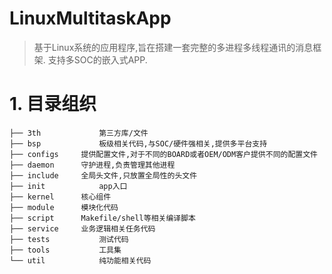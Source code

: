 # LinuxMultitaskApp
> 基于Linux系统的应用程序,旨在搭建一套完整的多进程多线程通讯的消息框架. 支持多SOC的嵌入式APP.

# 1. 目录组织
```
├── 3th				第三方库/文件
├── bsp				板级相关代码,与SOC/硬件强相关,提供多平台支持
├── configs		提供配置文件,对于不同的BOARD或者OEM/ODM客户提供不同的配置文件
├── daemon		守护进程,负责管理其他进程
├── include		全局头文件,只放置全局性的头文件
├── init			app入口
├── kernel		核心组件
├── module		模块化代码
├── script		Makefile/shell等相关编译脚本
├── service		业务逻辑相关任务代码
├── tests			测试代码
├── tools			工具集
└── util			纯功能相关代码
```


